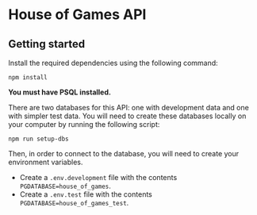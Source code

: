 # House of Games API

## Getting started

Install the required dependencies using the following command:

```
npm install
```

**You must have PSQL installed.** 

There are two databases for this API: one with development data and one with simpler test data. You will need to create these databases locally on your computer by running the following script:

```
npm run setup-dbs
```

Then, in order to connect to the database, you will need to create your environment variables. 
* Create a `.env.development` file with the contents `PGDATABASE=house_of_games`.
* Create a `.env.test` file with the contents `PGDATABASE=house_of_games_test`.